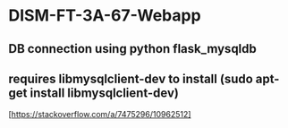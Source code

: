 # DISM-FT-3A-67-Webapp

## DB connection using python flask_mysqldb
## requires libmysqlclient-dev to install (sudo apt-get install libmysqlclient-dev)
[https://stackoverflow.com/a/7475296/10962512]
